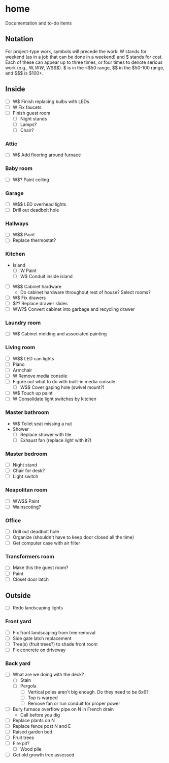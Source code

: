 # home
Documentation and to-do items

## Notation
For project-type work, symbols will precede the work: W stands for weekend (as in a job that can be done in a weekend) and $ stands for cost. Each of these can appear up to three times, or four times to denote serious work (e.g., W$, WW$, W$$$). $ is in the <$50 range, $$ in the $50-100 range, and $$$ is $100+.

## Inside
- [ ] W$ Finish replacing bulbs with LEDs
- [ ] W Fix faucets
- [ ] Finish guest room
  - [ ] Night stands
  - [ ] Lamps?
  - [ ] Chair?

### Attic
- [ ] W$ Add flooring around furnace

### Baby room
- [ ] W$? Paint ceiling

### Garage
- [ ] W$$ LED overhead lights
- [ ] Drill out deadbolt hole

### Hallways
- [ ] W$$ Paint
- [ ] Replace thermostat?

### Kitchen
- Island
  - [ ] W Paint
  - [ ] W$ Conduit inside island
- [ ] W$$ Cabinet hardware
  - Do cabinet hardware throughout rest of house? Select rooms?
- [ ] W$ Fix drawers
- [ ] $$?$? Replace drawer slides
- [ ] WW?$ Convert cabinet into garbage and recycling drawer

### Laundry room
- [ ] W$ Cabinet molding and associated painting

### Living room
- [ ] W$$ LED can lights
- [ ] Piano
- [ ] Armchair
- [ ] W Remove media console
- [ ] Figure out what to do with built-in media console
  - [ ] W$$ Cover gaping hole (swivel mount?)
- [ ] W$ Touch up paint
- [ ] W Consolidate light switches by kitchen

### Master bathroom
- W$ Toilet seat missing a nut
- Shower
  - [ ] Replace shower with tile
  - [ ] Exhaust fan (replace light with it?)

### Master bedroom
- [ ] Night stand
- [ ] Chair for desk?
- [ ] Light switch

### Neapolitan room
- [ ] WW$$ Paint
- [ ] Wainscoting?

### Office
- [ ] Drill out deadbolt hole
- [ ] Organize (shouldn't have to keep door closed all the time)
- [ ] Get computer case with air filter

### Transformers room
- [ ] Make this the guest room?
- [ ] Paint
- [ ] Closet door latch

## Outside
- [ ] Redo landscaping lights

### Front yard
- [ ] Fix front landscaping from tree removal
- [ ] Side gate latch replacement
- [ ] Tree(s) (fruit trees?) to shade front room
- [ ] Fix concrete on driveway

### Back yard
- [ ] What are we doing with the deck?
  - [ ] Stain
  - [ ] Pergola
    - [ ] Vertical poles aren't big enough. Do they need to be 6x6?
    - [ ] Top is warped
    - [ ] Remove fan or run conduit for proper power
- [ ] Bury furnace overflow pipe on N in French drain
  - Call before you dig
- [ ] Replace plants on N
- [ ] Replace fence post N and E
- [ ] Raised garden bed
- [ ] Fruit trees
- [ ] Fire pit?
  - [ ] Wood pile
- [ ] Get old growth tree assessed

